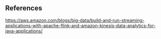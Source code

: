 ## References
https://aws.amazon.com/blogs/big-data/build-and-run-streaming-applications-with-apache-flink-and-amazon-kinesis-data-analytics-for-java-applications/